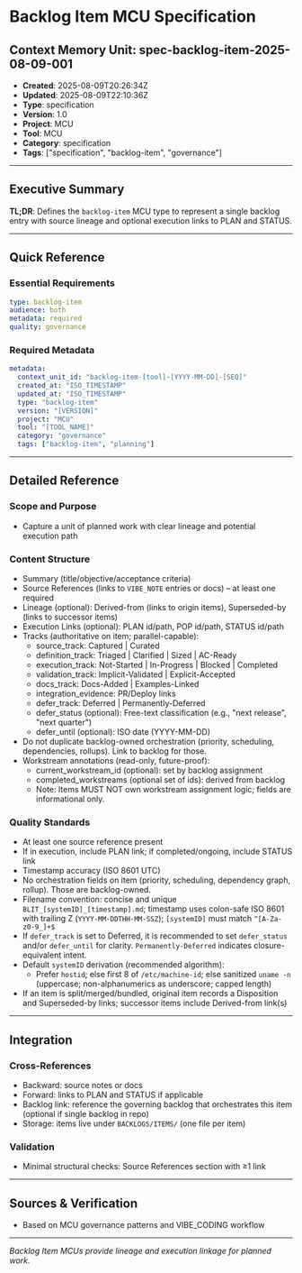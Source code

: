 # Backlog Item MCU Specification

## Context Memory Unit: spec-backlog-item-2025-08-09-001
- **Created**: 2025-08-09T20:26:34Z
- **Updated**: 2025-08-09T22:10:36Z
- **Type**: specification
- **Version**: 1.0
- **Project**: MCU
- **Tool**: MCU
- **Category**: specification
- **Tags**: ["specification", "backlog-item", "governance"]

---

## Executive Summary

**TL;DR**: Defines the `backlog-item` MCU type to represent a single backlog entry with source lineage and optional execution links to PLAN and STATUS.

---

## Quick Reference

### Essential Requirements
```yaml
type: backlog-item
audience: both
metadata: required
quality: governance
```

### Required Metadata
```yaml
metadata:
  context_unit_id: "backlog-item-[tool]-[YYYY-MM-DD]-[SEQ]"
  created_at: "ISO_TIMESTAMP"
  updated_at: "ISO_TIMESTAMP"
  type: "backlog-item"
  version: "[VERSION]"
  project: "MCU"
  tool: "[TOOL_NAME]"
  category: "governance"
  tags: ["backlog-item", "planning"]
```

---

## Detailed Reference

### Scope and Purpose
- Capture a unit of planned work with clear lineage and potential execution path

### Content Structure
- Summary (title/objective/acceptance criteria)
- Source References (links to `VIBE_NOTE` entries or docs) – at least one required
- Lineage (optional): Derived-from (links to origin items), Superseded-by (links to successor items)
 - Execution Links (optional): PLAN id/path, POP id/path, STATUS id/path
- Tracks (authoritative on item; parallel-capable):
  - source_track: Captured | Curated
  - definition_track: Triaged | Clarified | Sized | AC-Ready
  - execution_track: Not-Started | In-Progress | Blocked | Completed
  - validation_track: Implicit-Validated | Explicit-Accepted
  - docs_track: Docs-Added | Examples-Linked
  - integration_evidence: PR/Deploy links
  - defer_track: Deferred | Permanently-Deferred
  - defer_status (optional): Free-text classification (e.g., "next release", "next quarter")
  - defer_until (optional): ISO date (YYYY-MM-DD)
- Do not duplicate backlog-owned orchestration (priority, scheduling, dependencies, rollups). Link to backlog for those.
 - Workstream annotations (read-only, future-proof):
   - current_workstream_id (optional): set by backlog assignment
   - completed_workstreams (optional set of ids): derived from backlog
   - Note: Items MUST NOT own workstream assignment logic; fields are informational only.

### Quality Standards
- At least one source reference present
- If in execution, include PLAN link; if completed/ongoing, include STATUS link
- Timestamp accuracy (ISO 8601 UTC)
- No orchestration fields on item (priority, scheduling, dependency graph, rollup). Those are backlog-owned.
 - Filename convention: concise and unique `BLIT_[systemID]_[timestamp].md`; timestamp uses colon-safe ISO 8601 with trailing Z (`YYYY-MM-DDTHH-MM-SSZ`); `[systemID]` must match `^[A-Za-z0-9_]+$`
 - If `defer_track` is set to Deferred, it is recommended to set `defer_status` and/or `defer_until` for clarity. `Permanently-Deferred` indicates closure-equivalent intent.
 - Default `systemID` derivation (recommended algorithm):
   - Prefer `hostid`; else first 8 of `/etc/machine-id`; else sanitized `uname -n` (uppercase; non-alphanumerics as underscore; capped length)
 - If an item is split/merged/bundled, original item records a Disposition and Superseded-by links; successor items include Derived-from link(s)

---

## Integration

### Cross-References
- Backward: source notes or docs
- Forward: links to PLAN and STATUS if applicable
- Backlog link: reference the governing backlog that orchestrates this item (optional if single backlog in repo)
 - Storage: items live under `BACKLOGS/ITEMS/` (one file per item)

### Validation
- Minimal structural checks: Source References section with ≥1 link

---

## Sources & Verification
- Based on MCU governance patterns and VIBE_CODING workflow

---

*Backlog Item MCUs provide lineage and execution linkage for planned work.*
